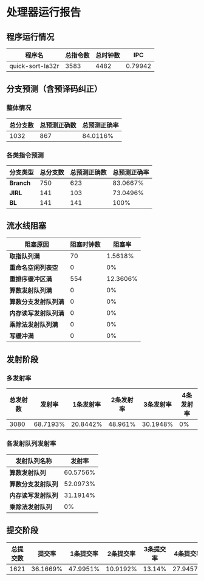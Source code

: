 # 处理器运行报告
## 程序运行情况
|程序名|总指令数|总时钟数|IPC|
|---|---|---|---|
|quick-sort-la32r|3583|4482|0.79942|

## 分支预测（含预译码纠正）
### 整体情况
|总分支数|总预测正确数|总预测正确率|
|---|---|---|
|1032|867|84.0116%|

### 各类指令预测
|分支类型|总分支数|总预测正确数|总预测正确率|
|---|---|---|---|
|**Branch**| 750 | 623 | 83.0667%|
|**JIRL**| 141 | 103 | 73.0496%|
|**BL**| 141 | 141 | 100%|

## 流水线阻塞
|阻塞原因|阻塞时钟数|阻塞率|
|---|---|---|
|**取指队列满**| 70 | 1.5618%|
|**重命名空闲列表空**|0 | 0%|
|**重排序缓冲区满**|554 | 12.3606%|
|**算数发射队列满**|0 | 0%|
|**算数分支发射队列满**|0 | 0%|
|**内存读写发射队列满**|0 | 0%|
|**乘除法发射队列满**|0 | 0%|
|**写缓冲满**|0 | 0%|

## 发射阶段
### 多发射率
|总发射数|发射率|1条发射率|2条发射率|3条发射率|4条发射率|
|---|---|---|---|---|---|
|3080|68.7193%|20.8442%|48.961%|30.1948%|0%|

### 各发射队列发射率
|发射队列名称|发射率|
|---|---|
|**算数发射队列**|60.5756%|
|**算数分支发射队列**|52.0973%|
|**内存读写发射队列**|31.1914%|
|**乘除法发射队列**|0%|

## 提交阶段
|总提交数|提交率|1条提交率|2条提交率|3条提交率|4条提交率|
|---|---|---|---|---|---|
|1621|36.1669%|47.9951%|10.9192%|13.14%|27.9457%|

